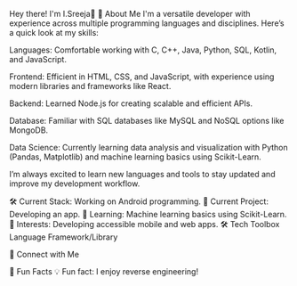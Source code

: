 Hey there! I'm I.Sreeja👋
🚀 About Me
I'm a versatile developer with experience across multiple programming languages and disciplines. Here’s a quick look at my skills:

Languages: Comfortable working with C, C++, Java, Python, SQL, Kotlin, and JavaScript.

Frontend: Efficient in HTML, CSS, and JavaScript, with experience using modern libraries and frameworks like React.

Backend: Learned Node.js for creating scalable and efficient APIs.

Database: Familiar with SQL databases like MySQL and NoSQL options like MongoDB.

Data Science: Currently learning data analysis and visualization with Python (Pandas, Matplotlib) and machine learning basics using Scikit-Learn.

I’m always excited to learn new languages and tools to stay updated and improve my development workflow.

🛠 Current Stack: Working on Android programming.
🎨 Current Project: Developing an app.
🌱 Learning: Machine learning basics using Scikit-Learn.
🤔 Interests: Developing accessible mobile and web apps.
🛠 Tech Toolbox
Language	Framework/Library
	
	
🤝 Connect with Me


🎉 Fun Facts
💡 Fun fact: I enjoy reverse engineering!

